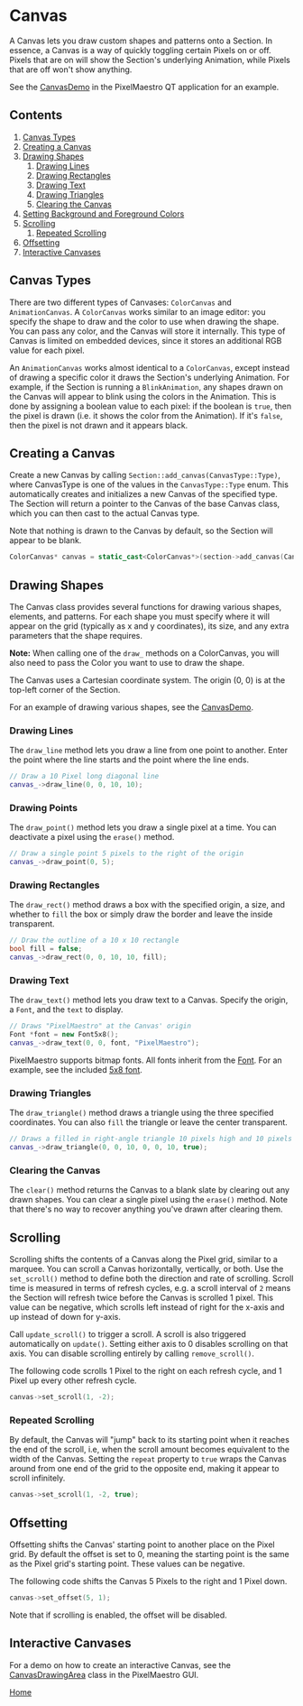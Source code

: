 # Canvas
A Canvas lets you draw custom shapes and patterns onto a Section. In essence, a Canvas is a way of quickly toggling certain Pixels on or off. Pixels that are on will show the Section's underlying Animation, while Pixels that are off won't show anything.

See the [CanvasDemo](../gui/demo/canvasdemo.cpp) in the PixelMaestro QT application for an example.

## Contents
1. [Canvas Types](#canvas-types)
2. [Creating a Canvas](#creating-a-canvas)
3. [Drawing Shapes](#drawing-shapes)
	1. [Drawing Lines](#drawing-lines)
	2. [Drawing Rectangles](#drawing-rectangles)
	3. [Drawing Text](#drawing-text)
	4. [Drawing Triangles](#drawing-triangles)
	5. [Clearing the Canvas](#clearing-the-canvas)
4. [Setting Background and Foreground Colors](#setting-background-and-foreground-colors)
5. [Scrolling](#scrolling)
	1. [Repeated Scrolling](#repeated-scrolling)
6. [Offsetting](#offsetting)
7. [Interactive Canvases](#interactive-canvases)

## Canvas Types
There are two different types of Canvases: `ColorCanvas` and `AnimationCanvas`. A `ColorCanvas` works similar to an image editor: you specify the shape to draw and the color to use when drawing the shape. You can pass any color, and the Canvas will store it internally. This type of Canvas is limited on embedded devices, since it stores an additional RGB value for each pixel.

An `AnimationCanvas` works almost identical to a `ColorCanvas`, except instead of drawing a specific color it draws the Section's underlying Animation. For example, if the Section is running a `BlinkAnimation`, any shapes drawn on the Canvas will appear to blink using the colors in the Animation. This is done by assigning a boolean value to each pixel: if the boolean is `true`, then the pixel is drawn (i.e. it shows the color from the Animation). If it's `false`, then the pixel is not drawn and it appears black.

## Creating a Canvas
Create a new Canvas by calling `Section::add_canvas(CanvasType::Type)`, where CanvasType is one of the values in the `CanvasType::Type` enum. This automatically creates and initializes a new Canvas of the specified type. The Section will return a pointer to the Canvas of the base Canvas class, which you can then cast to the actual Canvas type.

Note that nothing is drawn to the Canvas by default, so the Section will appear to be blank.

```c++
ColorCanvas* canvas = static_cast<ColorCanvas*>(section->add_canvas(CanvasType::COLORCANVAS);
```

## Drawing Shapes
The Canvas class provides several functions for drawing various shapes, elements, and patterns. For each shape you must specify where it will appear on the grid (typically as x and y coordinates), its size, and any extra parameters that the shape requires.

**Note:** When calling one of the `draw_` methods on a ColorCanvas, you will also need to pass the Color you want to use to draw the shape.

The Canvas uses a Cartesian coordinate system. The origin (0, 0) is at the top-left corner of the Section.

For an example of drawing various shapes, see the [CanvasDemo](../gui/demo/canvasdemo.cpp).

### Drawing Lines
The `draw_line` method lets you draw a line from one point to another. Enter the point where the line starts and the point where the line ends.

```c++
// Draw a 10 Pixel long diagonal line
canvas_->draw_line(0, 0, 10, 10);
```

### Drawing Points
The `draw_point()` method lets you draw a single pixel at a time. You can deactivate a pixel using the `erase()` method.

```c++
// Draw a single point 5 pixels to the right of the origin
canvas_->draw_point(0, 5);
```

### Drawing Rectangles
The `draw_rect()` method draws a box with the specified origin, a size, and whether to `fill` the box or simply draw the border and leave the inside transparent.

```c++
// Draw the outline of a 10 x 10 rectangle 
bool fill = false;
canvas_->draw_rect(0, 0, 10, 10, fill);
```

### Drawing Text
The `draw_text()` method lets you draw text to a Canvas. Specify the origin, a `Font`, and the `text` to display.

```c++
// Draws "PixelMaestro" at the Canvas' origin
Font *font = new Font5x8();
canvas_->draw_text(0, 0, font, "PixelMaestro");
```

PixelMaestro supports bitmap fonts. All fonts inherit from the [Font](../src/canvas/fonts/font.h). For an example, see the included [5x8 font](../src/canvas/fonts/font5x8.h).

### Drawing Triangles
The `draw_triangle()` method draws a triangle using the three specified coordinates. You can also `fill` the triangle or leave the center transparent.

```c++
// Draws a filled in right-angle triangle 10 pixels high and 10 pixels wide
canvas_->draw_triangle(0, 0, 10, 0, 0, 10, true);
```

### Clearing the Canvas
The `clear()` method returns the Canvas to a blank slate by clearing out any drawn shapes. You can clear a single pixel using the `erase()` method. Note that there's no way to recover anything you've drawn after clearing them.

## Scrolling
Scrolling shifts the contents of a Canvas along the Pixel grid, similar to a marquee. You can scroll a Canvas horizontally, vertically, or both. Use the `set_scroll()` method to define both the direction and rate of scrolling. Scroll time is measured in terms of refresh cycles, e.g. a scroll interval of `2` means the Section will refresh twice before the Canvas is scrolled 1 pixel. This value can be negative, which scrolls left instead of right for the x-axis and up instead of down for y-axis.

Call `update_scroll()` to trigger a scroll. A scroll is also triggered automatically on `update()`. Setting either axis to 0 disables scrolling on that axis. You can disable scrolling entirely by calling `remove_scroll()`.

The following code scrolls 1 Pixel to the right on each refresh cycle, and 1 Pixel up every other refresh cycle.

```c++
canvas->set_scroll(1, -2);
```

### Repeated Scrolling
By default, the Canvas will "jump" back to its starting point when it reaches the end of the scroll, i.e, when the scroll amount becomes equivalent to the width of the Canvas. Setting the `repeat` property to `true` wraps the Canvas around from one end of the grid to the opposite end, making it appear to scroll infinitely.

```c++
canvas->set_scroll(1, -2, true);
```

## Offsetting
Offsetting shifts the Canvas' starting point to another place on the Pixel grid. By default the offset is set to 0, meaning the starting point is the same as the Pixel grid's starting point. These values can be negative.

The following code shifts the Canvas 5 Pixels to the right and 1 Pixel down.
```c++
canvas->set_offset(5, 1);
```

Note that if scrolling is enabled, the offset will be disabled.

## Interactive Canvases
For a demo on how to create an interactive Canvas, see the [CanvasDrawingArea](../gui/drawingarea/canvasdrawingarea.h) class in the PixelMaestro GUI.

[Home](README.md)
